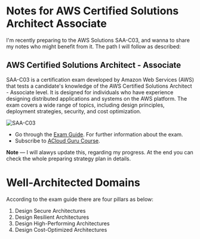 # Notes for AWS Certified Solutions Architect Associate

I'm recently preparing to the AWS Solutions SAA-C03, and wanna to share my notes who might benefit from it. The path I will follow as described:

## AWS Certified Solutions Architect - Associate

SAA-C03 is a certification exam developed by Amazon Web Services (AWS) that tests a candidate's knowledge of the AWS Certified Solutions Architect - Associate level. It is designed for individuals who have experience designing distributed applications and systems on the AWS platform. The exam covers a wide range of topics, including design principles, deployment strategies, security, and cost optimization.

![SAA-C03](https://media.whizlabs.com/website/aws-certified-solutions-architect-associate-certification-exam-saa-c03.webp)


- Go through the [Exam Guide](https://d1.awsstatic.com/training-and-certification/docs-sa-assoc/AWS-Certified-Solutions-Architect-Associate_Exam-Guide.pdf). For further information about the exam.
- Subscribe to [ACloud Guru Course](https://learn.acloud.guru/course/certified-solutions-architect-associate/overview).


__Note__ — I will alawys update this, regarding my progress. At the end you can check the whole preparing strategy plan in details.

# Well-Architected Domains

According to the exam guide there are four pillars as below:

1. Design Secure Architectures
2. Design Resilient Architectures
3. Design High-Performing Architectures
4. Design Cost-Optimized Architectures
